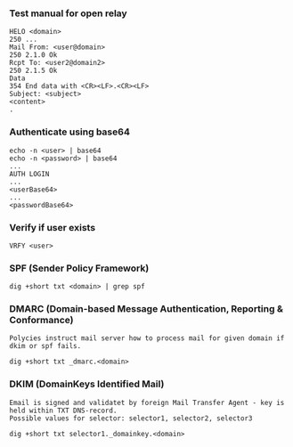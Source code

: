 ### Test manual for open relay
```
HELO <domain>
250 ...
Mail From: <user@domain>
250 2.1.0 Ok
Rcpt To: <user2@domain2>
250 2.1.5 Ok
Data
354 End data with <CR><LF>.<CR><LF>
Subject: <subject>
<content>
.
```

### Authenticate using base64
```
echo -n <user> | base64
echo -n <password> | base64
...
AUTH LOGIN
...
<userBase64>
...
<passwordBase64>
```

### Verify if user exists
```
VRFY <user>
```

### SPF (Sender Policy Framework)
```
dig +short txt <domain> | grep spf
```

### DMARC (Domain-based Message Authentication, Reporting & Conformance)
```
Polycies instruct mail server how to process mail for given domain if dkim or spf fails.

dig +short txt _dmarc.<domain>
```

### DKIM (DomainKeys Identified Mail)
```
Email is signed and validatet by foreign Mail Transfer Agent - key is held within TXT DNS-record.
Possible values for selector: selector1, selector2, selector3

dig +short txt selector1._domainkey.<domain>
```

